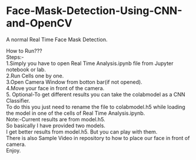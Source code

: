 # Face-Mask-Detection-Using-CNN-and-OpenCV
A normal Real Time Face Mask Detection.

How to Run???<br/>
Steps:- <br/>
1.Simply you have to open Real Time Analysis.ipynb file from Jupyter notebook or lab.<br/>
2.Run Cells one by one.<br/>
3.Open Camera Window from botton bar(if not opened).<br/>
4.Move your face in front of the camera.<br/>
5. Optional-To get different results you can take the colabmodel as a CNN Classifier.<br/>
To do this you just need to rename the file to colabmodel.h5 while loading the model in one of the cells of Real Time Analysis.ipynb.<br/>
Note:-Current results are from model.h5.<br/>
So basically I have provided two models.<br/>
I get better results from model.h5.
But you can play with them.<br/>
There is also Sample Video in repository to how to place our face in front of camera.<br/>
Enjoy.<br/>
